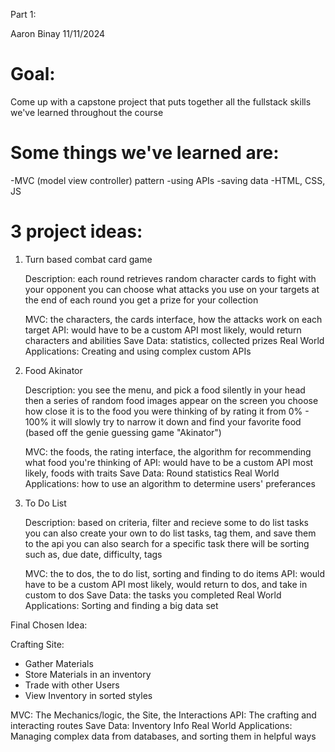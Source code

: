 

Part 1:

Aaron Binay
11/11/2024

# Goal:
Come up with a capstone project that puts together all the fullstack skills we've learned throughout the course

# Some things we've learned are:
-MVC (model view controller) pattern
-using APIs
-saving data
-HTML, CSS, JS

# 3 project ideas:

1) Turn based combat card game

    Description: each round retrieves random character cards to fight with your opponent
    you can choose what attacks you use on your targets
    at the end of each round you get a prize for your collection

    MVC: the characters, the cards interface, how the attacks work on each target
    API: would have to be a custom API most likely, would return characters and abilities
    Save Data: statistics, collected prizes
    Real World Applications: Creating and using complex custom APIs

2) Food Akinator

    Description: you see the menu, and pick a food silently in your head
    then a series of random food images appear on the screen
    you choose how close it is to the food you were thinking of by rating it from 0% - 100%
    it will slowly try to narrow it down and find your favorite food
    (based off the genie guessing game "Akinator")

    MVC: the foods, the rating interface, the algorithm for recommending what food you're thinking of
    API: would have to be a custom API most likely, foods with traits
    Save Data: Round statistics
    Real World Applications: how to use an algorithm to determine users' preferances

3) To Do List

    Description: based on criteria, filter and recieve some to do list tasks
    you can also create your own to do list tasks, tag them, and save them to the api
    you can also search for a specific task
    there will be sorting such as, due date, difficulty, tags

    MVC: the to dos, the to do list, sorting and finding to do items
    API: would have to be a custom API most likely, would return to dos, and take in custom to dos
    Save Data: the tasks you completed
    Real World Applications: Sorting and finding a big data set



Final Chosen Idea:

Crafting Site:
- Gather Materials
- Store Materials in an inventory
- Trade with other Users
- View Inventory in sorted styles

MVC: The Mechanics/logic, the Site, the Interactions
API: The crafting and interacting routes
Save Data: Inventory Info
Real World Applications: Managing complex data from databases, and sorting them in helpful ways
